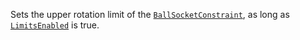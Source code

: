 Sets the upper rotation limit of the [`BallSocketConstraint`](https://create.roblox.com/docs/reference/engine/classes/BallSocketConstraint), as long
as [`LimitsEnabled`](https://create.roblox.com/docs/reference/engine/classes/BallSocketConstraint#LimitsEnabled) is true.